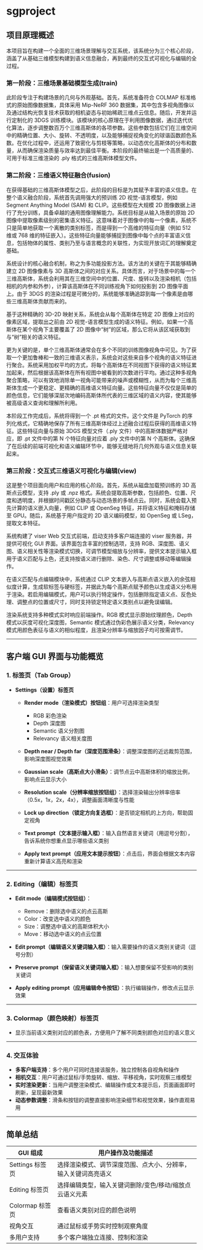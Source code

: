 # sgproject

## 项目原理概述
本项目旨在构建一个全面的三维场景理解与交互系统，该系统分为三个核心阶段，涵盖了从基础三维模型构建到语义信息融合，再到最终的交互式可视化与编辑的全过程。

### 第一阶段：三维场景基础模型生成(train)
此阶段专注于构建场景的几何与外观基础。首先，系统准备符合 COLMAP 标准格式的原始图像数据集，具体采用 Mip-NeRF 360 数据集，其中包含多视角图像以及通过结构光恢复技术获取的相机姿态与初始稀疏三维点云信息。随后，开发并运行定制化的 3DGS 训练模块。该模块的核心原理在于利用图像数据，通过迭代优化算法，逐步调整数百万个三维高斯体的各项参数。这些参数包括它们在三维空间中的精确位置、大小、旋转、不透明度，以及能够捕捉视角变化的球谐函数颜色系数。在优化过程中，还运用了致密化与剪枝等策略，以动态优化高斯体的分布和数量，从而确保渲染质量与效率达到最佳平衡。本阶段的最终输出是一个高质量的、可用于标准三维渲染的 .ply 格式的三维高斯体模型文件。

### 第二阶段：三维语义特征融合(fusion)
在获得基础的三维高斯体模型之后，此阶段的目标是为其赋予丰富的语义信息。在整个语义融合阶段，系统首先调用强大的预训练 2D 视觉-语言模型，例如 Segment Anything Model (SAM) 和 CLIP。这些模型在大规模 2D 图像数据上进行了充分训练，具备卓越的通用图像理解能力。系统目标是从输入场景的原始 2D 图像中提取像素级别的密集语义特征。这意味着对于图像中的每一个像素，系统不只是简单地获取一个离散的类别标签，而是得到一个高维的特征向量（例如 512 维或 768 维的特征嵌入）。这些特征向量能够捕捉到图像中每个点的丰富语义信息，包括物体的属性、类别乃至与语言概念的关联性，为实现开放词汇的理解奠定基础。

系统设计的核心融合机制，称之为多功能投影方法。该方法的关键在于其能够精确建立 2D 图像像素与 3D 高斯体之间的对应关系。具体而言，对于场景中的每一个三维高斯体，系统会利用其在三维空间中的位置、尺度、旋转以及渲染相机（包括相机的内参和外参），计算该高斯体在不同训练视角下如何投影到 2D 图像平面上。由于 3DGS 的渲染过程是可微分的，系统能够准确追踪到每一个像素是由哪些三维高斯体贡献而来的。

基于这种精确的 3D-2D 映射关系，系统会从每个高斯体在特定 2D 图像上对应的像素区域，提取出之前由 2D 视觉-语言模型生成的语义特征。例如，如果一个高斯体在某个视角下主要覆盖了 2D 图像中“树”的区域，那么它将从该区域获取到与“树”相关的语义特征。

更为关键的是，单个三维高斯体通常会在多个不同的训练图像视角中可见。为了获取一个更加鲁棒和一致的三维语义表示，系统会对这些来自多个视角的语义特征进行聚合。系统采用加权平均的方式，将每个高斯体在不同视图下获得的语义特征累加起来，然后根据该高斯体在所有视图中被看到的次数进行平均。通过这种多视角聚合策略，可以有效地消除单一视角可能带来的噪声或模糊性，从而为每个三维高斯体生成一个更稳定、更精确的高维语义特征向量。这些特征向量不仅仅是简单的颜色信息，它们能够深层次地编码高斯体所代表的三维区域的语义内容，使其能够被高级语义查询和理解所利用。

本阶段工作完成后，系统将得到一个 .pt 格式的文件。这个文件是 PyTorch 的序列化格式，它精确地保存了所有三维高斯体经过上述融合过程后获得的高维语义特征。这些特征向量与原始 3DGS 模型文件（.ply 文件）中的高斯体数据严格对应，即 .pt 文件中的第 N 个特征向量对应着 .ply 文件中的第 N 个高斯体。这确保了在后续的前端可视化和语义编辑环节中，能够无缝地将几何外观与语义信息关联起来。

### 第三阶段：交互式三维语义可视化与编辑(view)
这是整个项目面向用户和应用的核心阶段。首先，系统从磁盘加载预训练的 3D 高斯点云模型，支持 .ply 或 .npz 格式。系统会提取高斯参数，包括颜色、位置、尺度和透明度，并根据时间戳区分静态与动态场景的多帧点云。同时，系统会载入预先计算的语义嵌入向量，例如 CLIP 或 OpenSeg 特征，并将语义特征和掩码存储至 GPU。随后，系统基于用户指定的 2D 语义编码模型，如 OpenSeg 或 LSeg，提取文本特征。

系统构建了 viser Web 交互式前端，启动支持多客户端连接的 viser 服务器，并提供可视化 GUI 界面。该界面包含丰富的控制选项，支持 RGB、深度图、语义图、语义相关性等渲染模式切换，可调节模型缩放与分辨率，提供文本提示输入框用于语义匹配与上色，还支持按语义进行删除、染色、尺寸调整或移动等编辑操作。

在语义匹配与点编辑模块中，系统通过 CLIP 文本嵌入与高斯点语义嵌入的余弦相似度计算，生成软标签与硬标签，并据此为每个高斯点赋予颜色以生成语义分布用于渲染。若启用编辑模式，用户可以执行特定操作，包括删除指定语义点、反色处理、调整点的位置或尺寸，同时支持锁定特定语义类别点以避免误编辑。

渲染系统支持多种模式实时响应前端操作。RGB 模式显示原始纹理颜色，Depth 模式以灰度可视化深度图，Semantic 模式通过伪彩色展示语义分类，Relevancy 模式用颜色表征与语义的相似程度，且渲染分辨率与缩放因子均可按需调节。

---

## 客户端 GUI 界面与功能概览

### 1. **标签页（Tab Group）**

* **Settings（设置）标签页**

  * **Render mode（渲染模式）按钮组**：用户可选择渲染类型

    * RGB 彩色渲染
    * Depth 深度图
    * Semantic 语义分割图
    * Relevancy 语义相关度图
  * **Depth near / Depth far（深度范围滑条）**：调整深度图的近远裁剪范围，影响深度图视觉效果
  * **Gaussian scale（高斯点大小滑条）**：调节点云中高斯体积的缩放比例，影响点云显示大小
  * **Resolution scale（分辨率缩放按钮组）**：选择渲染输出分辨率倍率（0.5x，1x，2x，4x），调整画面清晰度与性能
  * **Lock up direction（锁定方向复选框）**：是否锁定相机的上方向，帮助固定视角
  * **Text prompt（文本提示输入框）**：输入自然语言关键词（用逗号分割），告诉系统你想重点显示哪些语义类别
  * **Apply text prompt（应用文本提示按钮）**：点击后，界面会根据文本内容重新计算语义高亮和渲染

---

### 2. **Editing（编辑）标签页**

* **Edit mode（编辑模式按钮组）**：

  * Remove：删除选中语义的点云高斯
  * Color：改变选中语义的颜色
  * Size：调整选中语义的高斯体积大小
  * Move：移动选中语义的点云位置
* **Edit prompt（编辑语义关键词输入框）**：输入需要操作的语义类别关键词（逗号分割）
* **Preserve prompt（保留语义关键词输入框）**：输入想要保留不受影响的类别关键词
* **Apply editing prompt（应用编辑命令按钮）**：执行编辑操作，修改点云显示效果

---

### 3. **Colormap（颜色映射）标签页**

* 显示当前语义类别对应的颜色表，方便用户了解不同类别颜色对应的语义意义

---

### 4. **交互体验**

* **多客户端支持**：多个用户可同时连接该服务，独立控制各自视角和操作
* **相机交互**：用户可通过鼠标/手势旋转、缩放、平移视角，实时观察三维模型
* **实时渲染更新**：当用户调整渲染模式、编辑操作或文本提示后，页面画面即时刷新，呈现最新效果
* **动态参数调整**：滑条和按钮的调整直接影响渲染细节和视觉效果，操作直观易用

---

## 简单总结

| GUI 组成        | 用户操作及功能描述                                             |
| --------------- | -------------------------------------------------------------- |
| Settings 标签页 | 选择渲染模式、调节深度范围、点大小、分辨率，输入关键词高亮语义 |
| Editing 标签页  | 选择编辑类型，输入关键词删除/变色/移动/缩放点云语义元素        |
| Colormap 标签页 | 查看语义类别对应的颜色说明                                     |
| 视角交互        | 通过鼠标或手势实时控制观察角度                                 |
| 多用户支持      | 多个客户端独立连接、控制和渲染                                 |


